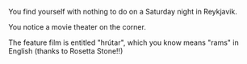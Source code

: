 You find yourself with nothing to do on a Saturday night in Reykjavik.

You notice a movie theater on the corner.

The feature film is entitled "hrútar", which you know means "rams" in English (thanks to Rosetta Stone!!)
